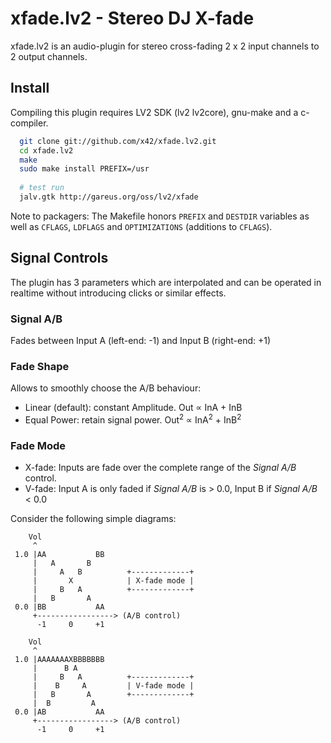 xfade.lv2 - Stereo DJ X-fade
=============================

xfade.lv2 is an audio-plugin for stereo cross-fading
2 x 2 input channels to 2 output channels.

Install
-------

Compiling this plugin requires LV2 SDK (lv2 lv2core), gnu-make and a c-compiler.

```bash
  git clone git://github.com/x42/xfade.lv2.git
  cd xfade.lv2
  make
  sudo make install PREFIX=/usr
  
  # test run
  jalv.gtk http://gareus.org/oss/lv2/xfade
```

Note to packagers: The Makefile honors `PREFIX` and `DESTDIR` variables as well
as `CFLAGS`, `LDFLAGS` and `OPTIMIZATIONS` (additions to `CFLAGS`).

Signal Controls
----------------------

The plugin has 3 parameters which are interpolated and can be operated
in realtime without introducing clicks or similar effects.

### Signal A/B
Fades between Input A (left-end: -1) and Input B (right-end: +1)

### Fade Shape
Allows to smoothly choose the A/B behaviour:

* Linear (default): constant Amplitude.  Out ∝ InA + InB
* Equal Power: retain signal power. Out<sup>2</sup> ∝ InA<sup>2</sup> + InB<sup>2</sup>

### Fade Mode
* X-fade: Inputs are fade over the complete range of the _Signal A/B_ control.
* V-fade: Input A is only faded if _Signal A/B_ is > 0.0, Input B if _Signal A/B_ < 0.0

Consider the following simple diagrams:

```
    Vol
     ^
 1.0 |AA           BB
     |   A       B 
     |     A   B          +-------------+
     |       X            | X-fade mode |
     |     B   A          +-------------+
     |   B       A
 0.0 |BB           AA
     +-----------------> (A/B control)
      -1     0     +1
```

```
    Vol
     ^
 1.0 |AAAAAAAXBBBBBBB
     |      B A
     |     B   A          +-------------+
     |    B     A         | V-fade mode |
     |   B       A        +-------------+
     |  B         A
 0.0 |AB           AA
     +-----------------> (A/B control)
      -1     0     +1
```
